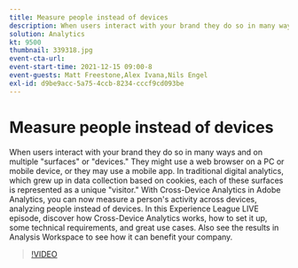 ```yaml
---
title: Measure people instead of devices
description: When users interact with your brand they do so in many ways and on multiple "surfaces" or "devices." They might use a web browser on a PC or mobile device, or they may use a mobile app. In traditional digital analytics, which grew up in data collection based on cookies, each of these surfaces is represented as a unique "visitor." With Cross-Device Analytics in Adobe Analytics, you can now measure a person's activity across devices, analyzing people instead of devices. In this Experience League LIVE episode, discover how Cross-Device Analytics works, how to set it up, some technical requirements, and great use cases. Also see the results in Analysis Workspace to see how it can benefit your company.
solution: Analytics
kt: 9500
thumbnail: 339318.jpg
event-cta-url:
event-start-time: 2021-12-15 09:00-8
event-guests: Matt Freestone,Alex Ivana,Nils Engel
exl-id: d9be9acc-5a75-4ccb-8234-cccf9cd093be
---
```

# Measure people instead of devices

When users interact with your brand they do so in many ways and on multiple "surfaces" or "devices." They might use a web browser on a PC or mobile device, or they may use a mobile app. In traditional digital analytics, which grew up in data collection based on cookies, each of these surfaces is represented as a unique "visitor." With Cross-Device Analytics in Adobe Analytics, you can now measure a person's activity across devices, analyzing people instead of devices. In this Experience League LIVE episode, discover how Cross-Device Analytics works, how to set it up, some technical requirements, and great use cases. Also see the results in Analysis Workspace to see how it can benefit your company.


>[!VIDEO](https://video.tv.adobe.com/v/339318/?quality=12&learn=on)
